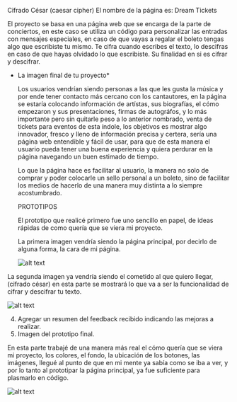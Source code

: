 Cifrado César
(caesar cipher)
El nombre de la página es: Dream Tickets


El proyecto se basa en una página web que se encarga de la parte de conciertos, en este caso se utiliza un código para personalizar 
las entradas con mensajes especiales, en caso de que vayas a regalar el boleto tengas algo que escribiste tu mismo. Te cifra cuando escribes el texto, lo descifras en caso de que hayas olvidado lo que escribiste. Su finalidad en si es cifrar y descifrar.


* La imagen final de tu proyecto*

  
    Los usuarios vendrían siendo personas a las que les gusta la música y por ende tener contacto más cercano con los cantautores,
    en la página se estaría colocando información de artístas, sus biografías, el cómo empezaron y sus presentaciones, firmas de autográfos, y lo más importante pero sin quitarle peso a lo anterior nombrado, venta de tickets para eventos de esta índole,
    los objetivos es mostrar algo innovador, fresco y lleno de información precisa y certera, sería una página web entendible y fácil de usar, para que de esta manera el usuario pueda tener una buena experiencia y quiera perdurar en la página navegando un buen estimado de tiempo.

    Lo que la página hace es facilitar al usuario, la manera no solo de comprar y poder colocarle un sello personal a un boleto, sino de facilitar los medios de hacerlo de una manera muy distinta a lo siempre acostumbrado.
    

  PROTOTIPOS

  El prototipo que realicé primero fue uno sencillo en papel, de ideas rápidas de como quería que se viera mi proyecto.

  La primera imagen vendría siendo la página principal, por decirlo de alguna forma, la cara de mi página.

  ![alt text](https://raw.githubusercontent.com/DianyelaMaldonado/CDMX009-cipher/master/prototiposCipher/prototipocipher1.jpg)

La segunda imagen ya vendría siendo el cometido al que quiero llegar, (cifrado césar) en esta parte se mostrará lo que
va a ser la funcionalidad de cifrar y descifrar tu texto.

  ![alt text](https://raw.githubusercontent.com/DianyelaMaldonado/CDMX009-cipher/master/prototiposCipher/prototipocipher2.jpg)

  4. Agregar un resumen del feedback recibido indicando las mejoras a realizar.
  5. Imagen del prototipo final.

  En esta parte trabajé de una manera más real el cómo quería que se viera mi proyecto, los colores, el fondo, la ubicación
  de los botones, las imágenes, llegué al punto de que en mi mente ya sabía como se iba a ver, y por lo tanto al prototipar
   la página principal, ya fue suficiente para plasmarlo en código.

  ![alt text](https://raw.githubusercontent.com/DianyelaMaldonado/CDMX009-cipher/master/prototiposCipher/prototipadofinalcipher.jpg)


